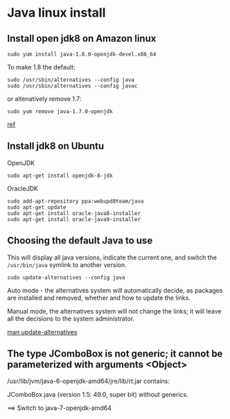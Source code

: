 # Java linux install

## Install open jdk8 on Amazon linux

```
sudo yum install java-1.8.0-openjdk-devel.x86_64
```

To make 1.8 the default:
```
sudo /usr/sbin/alternatives --config java
sudo /usr/sbin/alternatives --config javac
```
or altenatively remove 1.7:
```
sudo yum remove java-1.7.0-openjdk
```

[ref](https://serverfault.com/questions/664643/how-can-i-upgrade-to-java-1-8-on-an-amazon-linux-server)

## Install jdk8 on Ubuntu

OpenJDK

`sudo apt-get install openjdk-8-jdk`

OracleJDK

```
sudo add-apt-repository ppa:webupd8team/java
sudo apt-get update
sudo apt-get install oracle-java8-installer
sudo apt-get install oracle-java9-installer
```

## Choosing the default Java to use

This will display all java versions, indicate the current one, and switch the `/usr/bin/java` symlink to another version.

`sudo update-alternatives --config java`

Auto mode - the alternatives system will automatically decide, as packages are installed and removed, whether and how to update the links. 

Manual mode, the alternatives system will not change the links; it will leave all the decisions to the system administrator. 

[man update-alternatives](http://linux.die.net/man/8/update-alternatives)

## The type JComboBox is not generic; it cannot be parameterized with arguments \<Object\>

/usr/lib/jvm/java-6-openjdk-amd64/jre/lib/rt.jar contains:

JComboBox.java (version 1.5: 49.0, super bit) without generics.

==> Switch to java-7-openjdk-amd64


